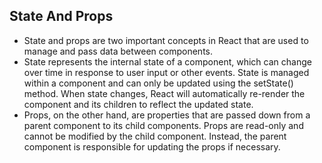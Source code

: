 ## State And Props

- State and props are two important concepts in React that are used to manage and pass data between components.
- State represents the internal state of a component, which can change over time in response to user input or other events. State is managed within a component and can only be updated using the setState() method. When state changes, React will automatically re-render the component and its children to reflect the updated state.
- Props, on the other hand, are properties that are passed down from a parent component to its child components. Props are read-only and cannot be modified by the child component. Instead, the parent component is responsible for updating the props if necessary.
